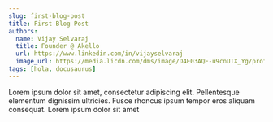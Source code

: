 ```yaml
---
slug: first-blog-post
title: First Blog Post
authors:
  name: Vijay Selvaraj
  title: Founder @ Akello
  url: https://www.linkedin.com/in/vijayselvaraj
  image_url: https://media.licdn.com/dms/image/D4E03AQF-u9cnUTX_Yg/profile-displayphoto-shrink_800_800/0/1668269709563?e=1710979200&v=beta&t=rp3dm29c1qAcPwNstg3DF_xSiOpXJkhRDBOsVjAscos
tags: [hola, docusaurus]
---
```


Lorem ipsum dolor sit amet, consectetur adipiscing elit. Pellentesque elementum dignissim ultricies. Fusce rhoncus ipsum tempor eros aliquam consequat. Lorem ipsum dolor sit amet
